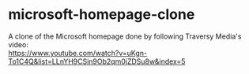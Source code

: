 # microsoft-homepage-clone
A clone of the Microsoft homepage done by following Traversy Media's video:<br>
https://www.youtube.com/watch?v=uKgn-To1C4Q&list=LLnYH9CSin9Ob2qm0jZDSu8w&index=5

